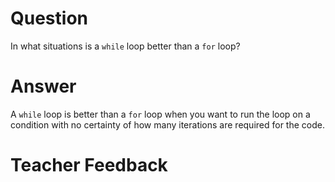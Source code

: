 # Question

In what situations is a `while` loop better than a `for` loop?

# Answer

A `while` loop is better than a `for` loop when you want to run the loop on a condition with no certainty of how many iterations are required for the code.

# Teacher Feedback
